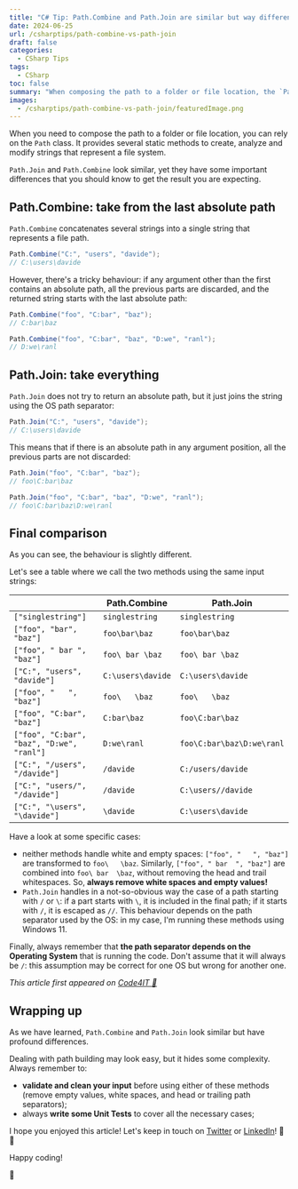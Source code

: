 ```yaml
---
title: "C# Tip: Path.Combine and Path.Join are similar but way different."
date: 2024-06-25
url: /csharptips/path-combine-vs-path-join
draft: false
categories:
  - CSharp Tips
tags:
  - CSharp
toc: false
summary: "When composing the path to a folder or file location, the `Path` class can come in handy. `Path.Join` and `Path.Combine` may look similar, but their behavior differ in an unexpected way."
images:
  - /csharptips/path-combine-vs-path-join/featuredImage.png
---
```


When you need to compose the path to a folder or file location, you can rely on the `Path` class. It provides several static methods to create, analyze and modify strings that represent a file system.

`Path.Join` and `Path.Combine` look similar, yet they have some important differences that you should know to get the result you are expecting.

## Path.Combine: take from the last absolute path

`Path.Combine` concatenates several strings into a single string that represents a file path.

```cs
Path.Combine("C:", "users", "davide");
// C:\users\davide
```

However, there's a tricky behaviour: if any argument other than the first contains an absolute path, all the previous parts are discarded, and the returned string starts with the last absolute path:

```cs
Path.Combine("foo", "C:bar", "baz");
// C:bar\baz

Path.Combine("foo", "C:bar", "baz", "D:we", "ranl");
// D:we\ranl
```

## Path.Join: take everything

`Path.Join` does not try to return an absolute path, but it just joins the string using the OS path separator:

```cs
Path.Join("C:", "users", "davide");
// C:\users\davide
```

This means that if there is an absolute path in any argument position, all the previous parts are not discarded:

```cs
Path.Join("foo", "C:bar", "baz");
// foo\C:bar\baz

Path.Join("foo", "C:bar", "baz", "D:we", "ranl");
// foo\C:bar\baz\D:we\ranl
```

## Final comparison

As you can see, the behaviour is slightly different.

Let's see a table where we call the two methods using the same input strings:

|                                           | **Path.Combine**  | **Path.Join**             |
| ----------------------------------------- | ----------------- | ------------------------- |
| `["singlestring"]`                        | `singlestring`    | `singlestring`            |
| `["foo", "bar", "baz"]`                   | `foo\bar\baz`     | `foo\bar\baz`             |
| `["foo", " bar ", "baz"]`                 | `foo\ bar \baz`   | `foo\ bar \baz`           |
| `["C:", "users", "davide"]`               | `C:\users\davide` | `C:\users\davide`         |
| `["foo", "   ", "baz"]`                   | `foo\   \baz`     | `foo\   \baz`             |
| `["foo", "C:bar", "baz"]`                 | `C:bar\baz`       | `foo\C:bar\baz`           |
| `["foo", "C:bar", "baz", "D:we", "ranl"]` | `D:we\ranl`       | `foo\C:bar\baz\D:we\ranl` |
| `["C:", "/users", "/davide"]`             | `/davide`         | `C:/users/davide`         |
| `["C:", "users/", "/davide"]`             | `/davide`         | `C:\users//davide`        |
| `["C:", "\users", "\davide"]`             | `\davide`         | `C:\users\davide`         |

Have a look at some specific cases:

- neither methods handle white and empty spaces: `["foo", "   ", "baz"]` are transformed to `foo\   \baz`. Similarly, `["foo", " bar  ", "baz"]` are combined into `foo\ bar  \baz`, without removing the head and trail whitespaces. So, **always remove white spaces and empty values!**
- `Path.Join` handles in a not-so-obvious way the case of a path starting with `/` or `\`: if a part starts with `\`, it is included in the final path; if it starts with `/`, it is escaped as `//`. This behaviour depends on the path separator used by the OS: in my case, I'm running these methods using Windows 11.

Finally, always remember that **the path separator depends on the Operating System** that is running the code. Don't assume that it will always be `/`: this assumption may be correct for one OS but wrong for another one.

_This article first appeared on [Code4IT 🐧](https://www.code4it.dev/)_

## Wrapping up

As we have learned, `Path.Combine` and `Path.Join` look similar but have profound differences.

Dealing with path building may look easy, but it hides some complexity. Always remember to:

- **validate and clean your input** before using either of these methods (remove empty values, white spaces, and head or trailing path separators);
- always **write some Unit Tests** to cover all the necessary cases;

I hope you enjoyed this article! Let's keep in touch on [Twitter](https://twitter.com/BelloneDavide) or [LinkedIn](https://www.linkedin.com/in/BelloneDavide/)! 🤜🤛

Happy coding!

🐧
